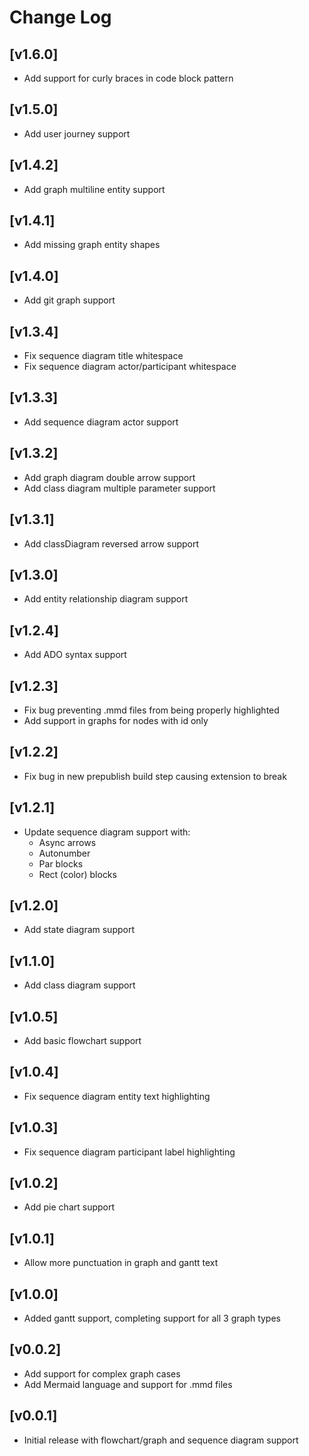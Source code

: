 # Change Log

## [v1.6.0]

- Add support for curly braces in code block pattern

## [v1.5.0]

- Add user journey support

## [v1.4.2]

- Add graph multiline entity support

## [v1.4.1]

- Add missing graph entity shapes

## [v1.4.0]

- Add git graph support

## [v1.3.4]

- Fix sequence diagram title whitespace
- Fix sequence diagram actor/participant whitespace

## [v1.3.3]

- Add sequence diagram actor support

## [v1.3.2]

- Add graph diagram double arrow support
- Add class diagram multiple parameter support

## [v1.3.1]

- Add classDiagram reversed arrow support

## [v1.3.0]

- Add entity relationship diagram support

## [v1.2.4]

- Add ADO syntax support

## [v1.2.3]

- Fix bug preventing .mmd files from being properly highlighted
- Add support in graphs for nodes with id only

## [v1.2.2]

- Fix bug in new prepublish build step causing extension to break

## [v1.2.1]

- Update sequence diagram support with:
  - Async arrows
  - Autonumber
  - Par blocks
  - Rect (color) blocks

## [v1.2.0]

- Add state diagram support

## [v1.1.0]

- Add class diagram support

## [v1.0.5]

- Add basic flowchart support

## [v1.0.4]

- Fix sequence diagram entity text highlighting

## [v1.0.3]

- Fix sequence diagram participant label highlighting

## [v1.0.2]

- Add pie chart support

## [v1.0.1]

- Allow more punctuation in graph and gantt text

## [v1.0.0]

- Added gantt support, completing support for all 3 graph types

## [v0.0.2]

- Add support for complex graph cases
- Add Mermaid language and support for .mmd files

## [v0.0.1]

- Initial release with flowchart/graph and sequence diagram support
